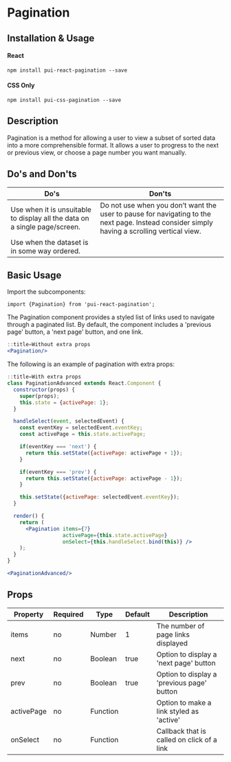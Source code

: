 # Pagination

## Installation & Usage

#### React
`npm install pui-react-pagination --save`

#### CSS Only
`npm install pui-css-pagination --save`

## Description
Pagination is a method for allowing a user to view a subset of sorted data into a more comprehensible format. It allows a user to progress to the next or previous view, or choose a page number you want manually.

## Do's and Don'ts
Do's         | Don'ts
-------------|----------
Use when it is unsuitable to display all the data on a single page/screen. | Do not use when you don’t want the user to pause for navigating to the next page. Instead consider simply having a scrolling vertical view.
Use when the dataset is in some way ordered. |

## Basic Usage

Import the subcomponents:

```
import {Pagination} from 'pui-react-pagination';
```

The Pagination component provides a styled list of links used to navigate through a paginated list.  By default,
the component includes a 'previous page' button, a 'next page' button, and one link.

```jsx
::title=Without extra props
<Pagination/>
```

The following is an example of pagination with extra props:

```jsx
::title=With extra props
class PaginationAdvanced extends React.Component {
  constructor(props) {
    super(props);
    this.state = {activePage: 1};
  }

  handleSelect(event, selectedEvent) {
    const eventKey = selectedEvent.eventKey;
    const activePage = this.state.activePage;

    if(eventKey === 'next') {
      return this.setState({activePage: activePage + 1});
    }

    if(eventKey === 'prev') {
      return this.setState({activePage: activePage - 1});
    }

    this.setState({activePage: selectedEvent.eventKey});
  }

  render() {
    return (
      <Pagination items={7}
                  activePage={this.state.activePage}
                  onSelect={this.handleSelect.bind(this)} />
    );
  }
}

<PaginationAdvanced/>
```

## Props

Property | Required | Type | Default | Description
---------|----------|------|---------|------------
items      | no | Number   | 1    | The number of page links displayed
next       | no | Boolean  | true | Option to display a 'next page' button
prev       | no | Boolean  | true | Option to display a 'previous page' button
activePage | no | Function |      | Option to make a link styled as 'active'
onSelect   | no | Function |      | Callback that is called on click of a link
